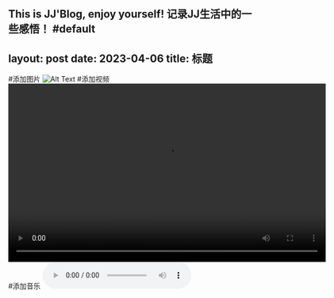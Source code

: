 This is JJ'Blog, enjoy yourself!
记录JJ生活中的一些感悟！
#default
---
layout: post
date: 2023-04-06
title: 标题
---
#添加图片
![Alt Text](/images/your-image.jpg)
#添加视频
<video width="640" height="360" controls>
<source src="/videos/your-video.mp4" type="video/mp4">
</video>
#添加音乐
<audio controls>
  <source src="/assets/music/music.mp3" type="audio/mpeg">
  Your browser does not support the audio element.
</audio>
